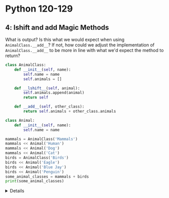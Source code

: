 # Python 120-129
## 4: __lshift__ and __add__ Magic Methods

What is output? Is this what we would expect when using `AnimalClass.__add__`? If not, how could we adjust the implementation of `AnimalClass.__add__` to be more in line with what we'd expect the method to return?

```Python
class AnimalClass:
    def __init__(self, name):
        self.name = name
        self.animals = []

    def __lshift__(self, animal):
        self.animals.append(animal)
        return self

    def __add__(self, other_class):
        return self.animals + other_class.animals

class Animal:
    def __init__(self, name):
        self.name = name

mammals = AnimalClass('Mammals')
mammals << Animal('Human')
mammals << Animal('Dog')
mammals << Animal('Cat')
birds = AnimalClass('Birds')
birds << Animal('Eagle')
birds << Animal('Blue Jay')
birds << Animal('Penguin')
some_animal_classes = mammals + birds
print(some_animal_classes)
```
<details></details>